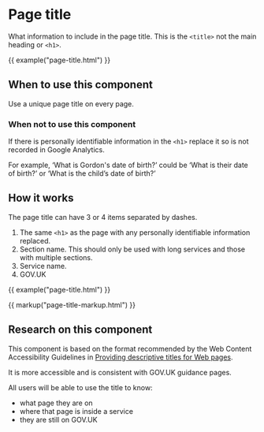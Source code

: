 # Page title

What information to include in the page title. This is the `<title>` not the main heading or `<h1>`.

{{ example("page-title.html") }}

## When to use this component

Use a unique page title on every page.

### When not to use this component

If there is personally identifiable information in the `<h1>` replace it so is not recorded in Google Analytics.

For example, ‘What is Gordon's date of birth?’ could be ‘What is their date of birth?’ or ‘What is the child’s date of birth?’

## How it works

The page title can have 3 or 4 items separated by dashes.

1. The same `<h1>` as the page with any personally identifiable information replaced.
2. Section name. This should only be used with long services and those with multiple sections.
3. Service name.
4. GOV.UK

{{ example("page-title.html") }}

{{ markup("page-title-markup.html") }}

## Research on this component

This component is based on the format recommended by the Web Content Accessibility Guidelines in [Providing descriptive titles for Web pages](https://www.w3.org/TR/2016/NOTE-WCAG20-TECHS-20161007/G88).

It is more accessible and is consistent with GOV.UK guidance pages.

All users will be able to use the title to know:

- what page they are on
- where that page is inside a service
- they are still on GOV.UK